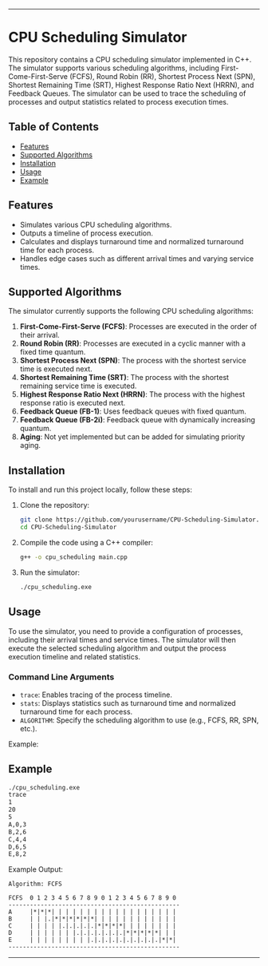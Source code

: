 
---

# CPU Scheduling Simulator

This repository contains a CPU scheduling simulator implemented in C++. The simulator supports various scheduling algorithms, including First-Come-First-Serve (FCFS), Round Robin (RR), Shortest Process Next (SPN), Shortest Remaining Time (SRT), Highest Response Ratio Next (HRRN), and Feedback Queues. The simulator can be used to trace the scheduling of processes and output statistics related to process execution times.

## Table of Contents

- [Features](#features)
- [Supported Algorithms](#supported-algorithms)
- [Installation](#installation)
- [Usage](#usage)
- [Example](#example)

## Features

- Simulates various CPU scheduling algorithms.
- Outputs a timeline of process execution.
- Calculates and displays turnaround time and normalized turnaround time for each process.
- Handles edge cases such as different arrival times and varying service times.

## Supported Algorithms

The simulator currently supports the following CPU scheduling algorithms:

1. **First-Come-First-Serve (FCFS)**: Processes are executed in the order of their arrival.
2. **Round Robin (RR)**: Processes are executed in a cyclic manner with a fixed time quantum.
3. **Shortest Process Next (SPN)**: The process with the shortest service time is executed next.
4. **Shortest Remaining Time (SRT)**: The process with the shortest remaining service time is executed.
5. **Highest Response Ratio Next (HRRN)**: The process with the highest response ratio is executed next.
6. **Feedback Queue (FB-1)**: Uses feedback queues with fixed quantum.
7. **Feedback Queue (FB-2i)**: Feedback queue with dynamically increasing quantum.
8. **Aging**: Not yet implemented but can be added for simulating priority aging.

## Installation

To install and run this project locally, follow these steps:

1. Clone the repository:

   ```sh
   git clone https://github.com/yourusername/CPU-Scheduling-Simulator.git
   cd CPU-Scheduling-Simulator
   ```

2. Compile the code using a C++ compiler:

   ```sh
   g++ -o cpu_scheduling main.cpp
   ```

3. Run the simulator:

   ```sh
   ./cpu_scheduling.exe
   ```

## Usage

To use the simulator, you need to provide a configuration of processes, including their arrival times and service times. The simulator will then execute the selected scheduling algorithm and output the process execution timeline and related statistics.

### Command Line Arguments

- `trace`: Enables tracing of the process timeline.
- `stats`: Displays statistics such as turnaround time and normalized turnaround time for each process.
- `ALGORITHM`: Specify the scheduling algorithm to use (e.g., FCFS, RR, SPN, etc.).

Example:

## Example

```sh
./cpu_scheduling.exe
trace
1
20
5
A,0,3
B,2,6
C,4,4
D,6,5
E,8,2

```

Example Output:

```text
Algorithm: FCFS

FCFS  0 1 2 3 4 5 6 7 8 9 0 1 2 3 4 5 6 7 8 9 0
------------------------------------------------
A     |*|*|*| | | | | | | | | | | | | | | | | |
B     | | |.|*|*|*|*|*|*| | | | | | | | | | | |
C     | | | | |.|.|.|.|.|*|*|*|*| | | | | | | |
D     | | | | | | |.|.|.|.|.|.|.|*|*|*|*|*| | |
E     | | | | | | | | |.|.|.|.|.|.|.|.|.|.|*|*|
------------------------------------------------
```


---

